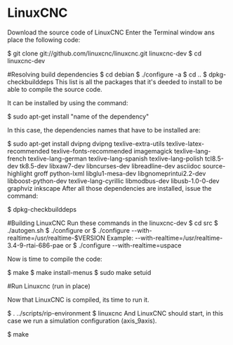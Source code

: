 # LinuxCNC
Download the source code of LinuxCNC
Enter the Terminal window ans place the following code:

$ git clone git://github.com/linuxcnc/linuxcnc.git linuxcnc-dev
$ cd linuxcnc-dev

#Resolving build dependencies
$ cd debian 
$ ./configure -a 
$ cd .. 
$ dpkg-checkbuilddeps 
This list is all the packages that it's deeded to install to be able to compile the source code.

It can be installed by using the command:

$ sudo apt-get install "name of the dependency"

In this case, the dependencies names that have to be installed are:

$ sudo apt-get install dvipng 
dvipng 
texlive-extra-utils 
texlive-latex-recommended 
texlive-fonts-recommended 
imagemagick 
texlive-lang-french 
texlive-lang-german
texlive-lang-spanish
texlive-lang-polish
tcl8.5-dev
tk8.5-dev
libxaw7-dev
libncurses-dev
libreadline-dev
asciidoc
source-highlight
groff
python-lxml
libglu1-mesa-dev
libgnomeprintui2.2-dev
libboost-python-dev
texlive-lang-cyrillic
libmodbus-dev
libusb-1.0-0-dev
graphviz
inkscape
After all those dependencies are installed, issue the command:

$ dpkg-checkbuilddeps 


#Building LinuxCNC
Run these commands in the linuxcnc-dev
$ cd src 
$ ./autogen.sh 
$ ./configure 
or
$ ./configure  --with-realtime=/usr/realtime-$VERSION
Example: --with-realtime=/usr/realtime-3.4-9-rtai-686-pae
or 
$ ./configure --with-realtime=uspace

Now is time to compile the code:

$ make 
$ make install-menus 
$ sudo make setuid 

#Run Linuxcnc (run in place)


Now that LinuxCNC is compiled, its time to run it.

$ . ../scripts/rip-environment 
$ linuxcnc 
And LinuxCNC should start, in this case we run a simulation configuration (axis_9axis).


$ make
